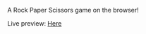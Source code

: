 A Rock Paper Scissors game on the browser!

Live preview: [Here](https://dragonflyvalkyrie.github.io/rock-papper-scissors/)
